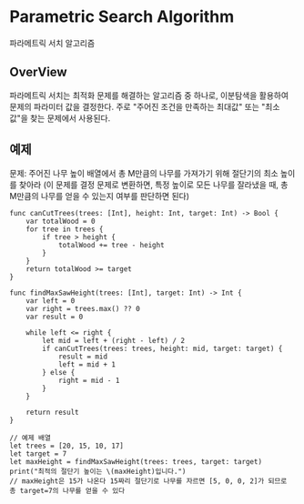 # Parametric Search Algorithm
파라메트릭 서치 알고리즘

## OverView
파라메트릭 서치는 최적화 문제를 해결하는 알고리즘 중 하나로, 이분탐색을 활용하여 문제의 파라미터 값을 결정한다.
주로 "주어진 조건을 만족하는 최대값" 또는 "최소값"을 찾는 문제에서 사용된다.

## 예제
문제: 주어진 나무 높이 배열에서 총 M만큼의 나무를 가져가기 위해 절단기의 최소 높이를 찾아라
(이 문제를 결정 문제로 변환하면, 특정 높이로 모든 나무를 잘라냈을 때, 총 M만큼의 나무를 얻을 수 있는지 여부를 판단하면 된다)

```
func canCutTrees(trees: [Int], height: Int, target: Int) -> Bool {
    var totalWood = 0
    for tree in trees {
        if tree > height {
            totalWood += tree - height
        }
    }
    return totalWood >= target
}

func findMaxSawHeight(trees: [Int], target: Int) -> Int {
    var left = 0
    var right = trees.max() ?? 0
    var result = 0
    
    while left <= right {
        let mid = left + (right - left) / 2
        if canCutTrees(trees: trees, height: mid, target: target) {
            result = mid
            left = mid + 1
        } else {
            right = mid - 1
        }
    }
    
    return result
}

// 예제 배열
let trees = [20, 15, 10, 17]
let target = 7
let maxHeight = findMaxSawHeight(trees: trees, target: target)
print("최적의 절단기 높이는 \(maxHeight)입니다.")
// maxHeight은 15가 나온다 15짜리 절단기로 나무를 자르면 [5, 0, 0, 2]가 되므로 총 target=7의 나무를 얻을 수 있다
```


